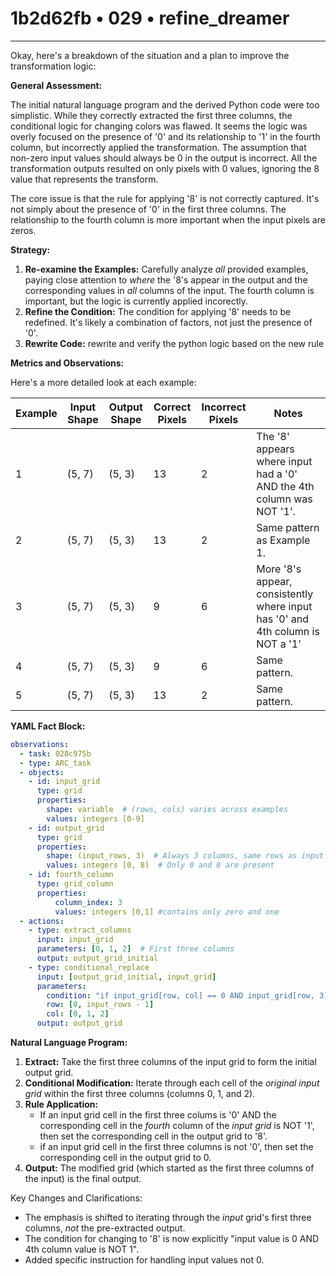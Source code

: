 # 1b2d62fb • 029 • refine_dreamer

---
Okay, here's a breakdown of the situation and a plan to improve the transformation logic:

**General Assessment:**

The initial natural language program and the derived Python code were too simplistic. While they correctly extracted the first three columns, the conditional logic for changing colors was flawed. It seems the logic was overly focused on the presence of '0' and its relationship to '1' in the fourth column, but incorrectly applied the transformation. The assumption that non-zero input values should always be 0 in the output is incorrect. All the transformation outputs resulted on only pixels with 0 values, ignoring the 8 value that represents the transform.

The core issue is that the rule for applying '8' is not correctly captured. It's not simply about the presence of '0' in the first three columns. The relationship to the fourth column is more important when the input pixels are zeros.

**Strategy:**

1.  **Re-examine the Examples:** Carefully analyze *all* provided examples, paying close attention to *where* the '8's appear in the output and the corresponding values in *all* columns of the input. The fourth column is important, but the logic is currently applied incorectly.
2.  **Refine the Condition:** The condition for applying '8' needs to be redefined. It's likely a combination of factors, not just the presence of '0'.
3. **Rewrite Code:** rewrite and verify the python logic based on the new rule

**Metrics and Observations:**

Here's a more detailed look at each example:

| Example | Input Shape | Output Shape | Correct Pixels | Incorrect Pixels | Notes                                                                                                                                                                                   |
| ------- | ----------- | ------------ | -------------- | ---------------- | ------------------------------------------------------------------------------------------------------------------------------------------------------------------------------------- |
| 1       | (5, 7)      | (5, 3)       | 13             | 2                | The '8' appears where input had a '0' AND the 4th column was NOT '1'.                                                                                                                    |
| 2       | (5, 7)      | (5, 3)       | 13       | 2                | Same pattern as Example 1.                                                                                                                                                         |
| 3       | (5, 7)      | (5, 3)       | 9       | 6        |  More '8's appear, consistently where input has '0' and 4th column is NOT a '1'                                                                                                      |
| 4       | (5, 7)      | (5, 3)       | 9             | 6                | Same pattern.                                                                                                                                                                     |
| 5       | (5, 7)      | (5, 3)       | 13             | 2                | Same pattern.                                                                                                                                                                    |

**YAML Fact Block:**

```yaml
observations:
  - task: 028c975b
  - type: ARC_task
  - objects:
    - id: input_grid
      type: grid
      properties:
        shape: variable  # (rows, cols) varies across examples
        values: integers [0-9]
    - id: output_grid
      type: grid
      properties:
        shape: (input_rows, 3)  # Always 3 columns, same rows as input
        values: integers [0, 8]  # Only 0 and 8 are present
    - id: fourth_column
      type: grid_column
      properties:
          column_index: 3
          values: integers [0,1] #contains only zero and one
  - actions:
    - type: extract_columns
      input: input_grid
      parameters: [0, 1, 2]  # First three columns
      output: output_grid_initial
    - type: conditional_replace
      input: [output_grid_initial, input_grid]
      parameters:
        condition: "if input_grid[row, col] == 0 AND input_grid[row, 3] != 1 then output_grid[row, col] = 8, else if input_grid[row,col] !=0 then output_grid[row,col] = 0"
        row: [0, input_rows - 1]
        col: [0, 1, 2]
      output: output_grid
```

**Natural Language Program:**

1.  **Extract:** Take the first three columns of the input grid to form the initial output grid.
2.  **Conditional Modification:** Iterate through each cell of the *original input grid* within the first three columns (columns 0, 1, and 2).
3. **Rule Application:**
    *   If an input grid cell in the first three colums is '0' AND the corresponding cell in the *fourth* column of the *input grid* is NOT '1', then set the corresponding cell in the output grid to '8'.
    * if an input grid cell in the first three columns is not '0', then set the corresponding cell in the output grid to 0.
4.  **Output:** The modified grid (which started as the first three columns of the input) is the final output.

Key Changes and Clarifications:

*   The emphasis is shifted to iterating through the *input* grid's first three columns, *not* the pre-extracted output.
*   The condition for changing to '8' is now explicitly "input value is 0 AND 4th column value is NOT 1".
* Added specific instruction for handling input values not 0.

